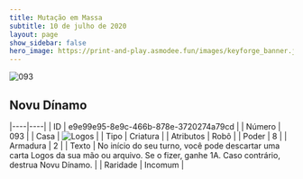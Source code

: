 ```yaml
---
title: Mutação em Massa
subtitle: 10 de julho de 2020
layout: page
show_sidebar: false
hero_image: https://print-and-play.asmodee.fun/images/keyforge_banner.jpg
---
```


![093](https://cdn.keyforgegame.com/media/card_front/pt/479_093_MGQ7FC76RF6_pt.png)

## Novu Dínamo

|----|----|
| ID | e9e99e95-8e9c-466b-878e-3720274a79cd |
| Número | 093 |
| Casa | ![Logos](https://archonarcana.com/images/thumb/c/ce/Logos.png/22px-Logos.png "Logos") |
| Tipo | Criatura |
| Atributos | Robô |
| Poder | 8 |
| Armadura | 2 |
| Texto | No início do seu turno, você pode descartar uma carta Logos da sua   mão ou arquivo. Se o fizer, ganhe 1A.   Caso contrário, destrua Novu Dínamo. |
| Raridade | Incomum |
